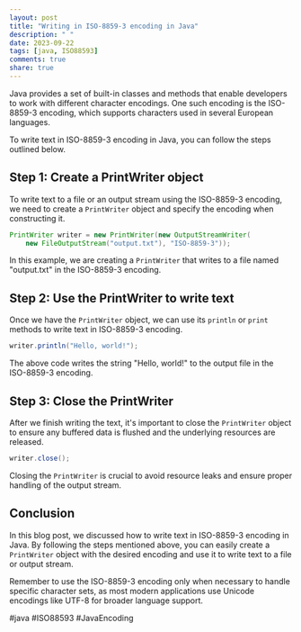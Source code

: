 ```yaml
---
layout: post
title: "Writing in ISO-8859-3 encoding in Java"
description: " "
date: 2023-09-22
tags: [java, ISO88593]
comments: true
share: true
---
```


Java provides a set of built-in classes and methods that enable developers to work with different character encodings. One such encoding is the ISO-8859-3 encoding, which supports characters used in several European languages.

To write text in ISO-8859-3 encoding in Java, you can follow the steps outlined below.

## Step 1: Create a PrintWriter object

To write text to a file or an output stream using the ISO-8859-3 encoding, we need to create a `PrintWriter` object and specify the encoding when constructing it.

```java
PrintWriter writer = new PrintWriter(new OutputStreamWriter(
    new FileOutputStream("output.txt"), "ISO-8859-3"));
```

In this example, we are creating a `PrintWriter` that writes to a file named "output.txt" in the ISO-8859-3 encoding.

## Step 2: Use the PrintWriter to write text

Once we have the `PrintWriter` object, we can use its `println` or `print` methods to write text in ISO-8859-3 encoding.

```java
writer.println("Hello, world!");
```

The above code writes the string "Hello, world!" to the output file in the ISO-8859-3 encoding.

## Step 3: Close the PrintWriter

After we finish writing the text, it's important to close the `PrintWriter` object to ensure any buffered data is flushed and the underlying resources are released.

```java
writer.close();
```

Closing the `PrintWriter` is crucial to avoid resource leaks and ensure proper handling of the output stream.

## Conclusion

In this blog post, we discussed how to write text in ISO-8859-3 encoding in Java. By following the steps mentioned above, you can easily create a `PrintWriter` object with the desired encoding and use it to write text to a file or output stream.

Remember to use the ISO-8859-3 encoding only when necessary to handle specific character sets, as most modern applications use Unicode encodings like UTF-8 for broader language support.

#java #ISO88593 #JavaEncoding
